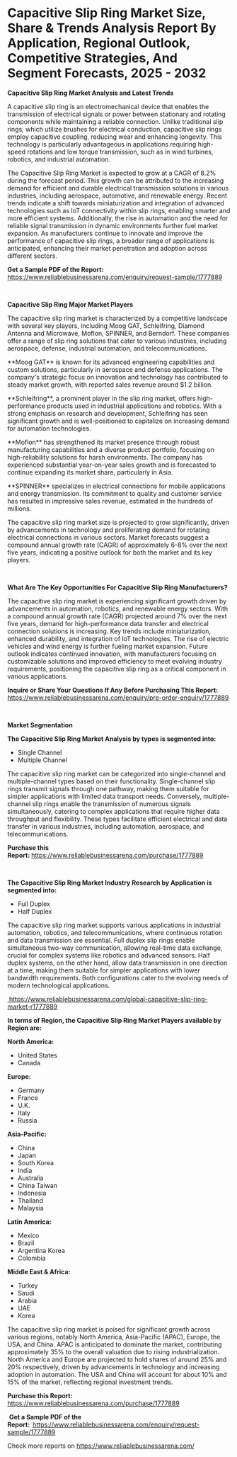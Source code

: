 <p><h1>Capacitive Slip Ring Market Size, Share & Trends Analysis Report By Application, Regional Outlook, Competitive Strategies, And Segment Forecasts, 2025 - 2032</h1></p><p><strong>Capacitive Slip Ring Market Analysis and Latest Trends</strong></p>
<p><p>A capacitive slip ring is an electromechanical device that enables the transmission of electrical signals or power between stationary and rotating components while maintaining a reliable connection. Unlike traditional slip rings, which utilize brushes for electrical conduction, capacitive slip rings employ capacitive coupling, reducing wear and enhancing longevity. This technology is particularly advantageous in applications requiring high-speed rotations and low torque transmission, such as in wind turbines, robotics, and industrial automation.</p><p>The Capacitive Slip Ring Market is expected to grow at a CAGR of 8.2% during the forecast period. This growth can be attributed to the increasing demand for efficient and durable electrical transmission solutions in various industries, including aerospace, automotive, and renewable energy. Recent trends indicate a shift towards miniaturization and integration of advanced technologies such as IoT connectivity within slip rings, enabling smarter and more efficient systems. Additionally, the rise in automation and the need for reliable signal transmission in dynamic environments further fuel market expansion. As manufacturers continue to innovate and improve the performance of capacitive slip rings, a broader range of applications is anticipated, enhancing their market penetration and adoption across different sectors.</p></p>
<p><strong>Get a Sample PDF of the Report:&nbsp;</strong> <a href="https://www.reliablebusinessarena.com/enquiry/request-sample/1777889?utm_campaign=2642&utm_medium=2&utm_source=Github&utm_content=ia&utm_term=27022025&utm_id=capacitive-slip-ring">https://www.reliablebusinessarena.com/enquiry/request-sample/1777889</a></p>
<p>&nbsp;</p>
<p><strong>Capacitive Slip Ring Major Market Players</strong></p>
<p><p>The capacitive slip ring market is characterized by a competitive landscape with several key players, including Moog GAT, Schleifring, Diamond Antenna and Microwave, Moflon, SPINNER, and Berndorf. These companies offer a range of slip ring solutions that cater to various industries, including aerospace, defense, industrial automation, and telecommunications.</p><p>**Moog GAT** is known for its advanced engineering capabilities and custom solutions, particularly in aerospace and defense applications. The company's strategic focus on innovation and technology has contributed to steady market growth, with reported sales revenue around $1.2 billion.</p><p>**Schleifring**, a prominent player in the slip ring market, offers high-performance products used in industrial applications and robotics. With a strong emphasis on research and development, Schleifring has seen significant growth and is well-positioned to capitalize on increasing demand for automation technologies.</p><p>**Moflon** has strengthened its market presence through robust manufacturing capabilities and a diverse product portfolio, focusing on high-reliability solutions for harsh environments. The company has experienced substantial year-on-year sales growth and is forecasted to continue expanding its market share, particularly in Asia.</p><p>**SPINNER** specializes in electrical connections for mobile applications and energy transmission. Its commitment to quality and customer service has resulted in impressive sales revenue, estimated in the hundreds of millions.</p><p>The capacitive slip ring market size is projected to grow significantly, driven by advancements in technology and proliferating demand for rotating electrical connections in various sectors. Market forecasts suggest a compound annual growth rate (CAGR) of approximately 6-8% over the next five years, indicating a positive outlook for both the market and its key players.</p></p>
<p>&nbsp;</p>
<p><strong>What Are The Key Opportunities For Capacitive Slip Ring Manufacturers?</strong></p>
<p><p>The capacitive slip ring market is experiencing significant growth driven by advancements in automation, robotics, and renewable energy sectors. With a compound annual growth rate (CAGR) projected around 7% over the next five years, demand for high-performance data transfer and electrical connection solutions is increasing. Key trends include miniaturization, enhanced durability, and integration of IoT technologies. The rise of electric vehicles and wind energy is further fueling market expansion. Future outlook indicates continued innovation, with manufacturers focusing on customizable solutions and improved efficiency to meet evolving industry requirements, positioning the capacitive slip ring as a critical component in various applications.</p></p>
<p><strong>Inquire or Share Your Questions If Any Before Purchasing This Report:</strong> <a href="https://www.reliablebusinessarena.com/enquiry/pre-order-enquiry/1777889?utm_campaign=2642&utm_medium=2&utm_source=Github&utm_content=ia&utm_term=27022025&utm_id=capacitive-slip-ring">https://www.reliablebusinessarena.com/enquiry/pre-order-enquiry/1777889</a></p>
<p>&nbsp;</p>
<p><strong>Market Segmentation</strong></p>
<p><strong>The Capacitive Slip Ring Market Analysis by types is segmented into:</strong></p>
<p><ul><li>Single Channel</li><li>Multiple Channel</li></ul></p>
<p><p>The capacitive slip ring market can be categorized into single-channel and multiple-channel types based on their functionality. Single-channel slip rings transmit signals through one pathway, making them suitable for simpler applications with limited data transport needs. Conversely, multiple-channel slip rings enable the transmission of numerous signals simultaneously, catering to complex applications that require higher data throughput and flexibility. These types facilitate efficient electrical and data transfer in various industries, including automation, aerospace, and telecommunications.</p></p>
<p><strong>Purchase this Report:&nbsp;</strong><a href="https://www.reliablebusinessarena.com/purchase/1777889?utm_campaign=2642&utm_medium=2&utm_source=Github&utm_content=ia&utm_term=27022025&utm_id=capacitive-slip-ring">https://www.reliablebusinessarena.com/purchase/1777889</a></p>
<p>&nbsp;</p>
<p><strong>The Capacitive Slip Ring Market Industry Research by Application is segmented into:</strong></p>
<p><ul><li>Full Duplex</li><li>Half Duplex</li></ul></p>
<p><p>The capacitive slip ring market supports various applications in industrial automation, robotics, and telecommunications, where continuous rotation and data transmission are essential. Full duplex slip rings enable simultaneous two-way communication, allowing real-time data exchange, crucial for complex systems like robotics and advanced sensors. Half duplex systems, on the other hand, allow data transmission in one direction at a time, making them suitable for simpler applications with lower bandwidth requirements. Both configurations cater to the evolving needs of modern technological applications.</p></p>
<p><a href="https://www.reliablebusinessarena.com/global-capacitive-slip-ring-market-r1777889?utm_campaign=2642&utm_medium=2&utm_source=Github&utm_content=ia&utm_term=27022025&utm_id=capacitive-slip-ring">&nbsp;https://www.reliablebusinessarena.com/global-capacitive-slip-ring-market-r1777889</a></p>
<p><strong>In terms of Region, the Capacitive Slip Ring Market Players available by Region are:</strong></p>
<p>
    <p> <strong> North America: </strong>
        <ul>
            <li>United States</li>
            <li>Canada</li>
        </ul>
        </p> 
    <p> <strong> Europe: </strong>
        <ul>
            <li>Germany</li>
            <li>France</li>
            <li>U.K.</li>
            <li>Italy</li>
            <li>Russia</li>
        </ul>
        </p> 
    <p> <strong> Asia-Pacific: </strong>
        <ul>
            <li>China</li>
            <li>Japan</li>
            <li>South Korea</li>
            <li>India</li>
            <li>Australia</li>
            <li>China Taiwan</li>
            <li>Indonesia</li>
            <li>Thailand</li>
            <li>Malaysia</li>
        </ul>
        </p> 
    <p> <strong> Latin America: </strong>
        <ul>
            <li>Mexico</li>
            <li>Brazil</li>
            <li>Argentina Korea</li>
            <li>Colombia</li>
        </ul>
        </p> 
    <p> <strong> Middle East & Africa: </strong>
        <ul>
            <li>Turkey</li>
            <li>Saudi</li>
            <li>Arabia</li>
            <li>UAE</li>
            <li>Korea</li>
        </ul>
    </p>
    </p>
<p><p>The capacitive slip ring market is poised for significant growth across various regions, notably North America, Asia-Pacific (APAC), Europe, the USA, and China. APAC is anticipated to dominate the market, contributing approximately 35% to the overall valuation due to rising industrialization. North America and Europe are projected to hold shares of around 25% and 20% respectively, driven by advancements in technology and increasing adoption in automation. The USA and China will account for about 10% and 15% of the market, reflecting regional investment trends.</p></p>
<p><strong>Purchase this Report: </strong><a href="https://www.reliablebusinessarena.com/purchase/1777889?utm_campaign=2642&utm_medium=2&utm_source=Github&utm_content=ia&utm_term=27022025&utm_id=capacitive-slip-ring">https://www.reliablebusinessarena.com/purchase/1777889</a></p>
<p>&nbsp;<strong>Get a Sample PDF of the Report:&nbsp;&nbsp;</strong><a href="https://www.reliablebusinessarena.com/enquiry/request-sample/1777889?utm_campaign=2642&utm_medium=2&utm_source=Github&utm_content=ia&utm_term=27022025&utm_id=capacitive-slip-ring">https://www.reliablebusinessarena.com/enquiry/request-sample/1777889</a></p>
<p><strong></strong></p>
<p>Check more reports on <a href="https://www.reliablebusinessarena.com/?utm_campaign=2642&utm_medium=2&utm_source=Github&utm_content=ia&utm_term=27022025&utm_id=capacitive-slip-ring">https://www.reliablebusinessarena.com/</a></p>